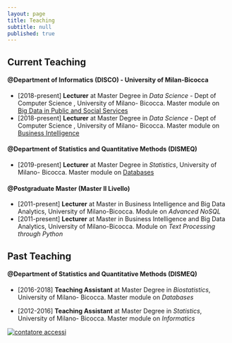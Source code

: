 ```yaml
---
layout: page
title: Teaching
subtitle: null
published: true
---
```

## Current Teaching

#### @Department of Informatics (DISCO) - University of Milan-Bicocca
- [2018-present] **Lecturer** at Master Degree in *Data Science* - Dept of Computer Science , University of Milano- Bicocca. Master module on [Big Data in Public and Social Services](https://www.unimib.it/ugov/degreecourse/230368)
- [2018-present] **Lecturer** at Master Degree in *Data Science* - Dept of Computer Science , University of Milano- Bicocca. Master module on [Business Intelligence](https://www.unimib.it/ugov/degreecourse/230371)

#### @Department of Statistics and Quantitative Methods (DISMEQ)
- [2019-present] **Lecturer** at Master Degree in *Statistics*,  University of Milano- Bicocca. Master module on [Databases](https://www.unimib.it/ugov/degreecourse/241848)

#### @Postgraduate Master (Master II Livello)
- [2011-present] **Lecturer** at Master in Business Intelligence and Big Data Analytics, University of Milano-Bicocca. Module on *Advanced NoSQL*
- [2011-present] **Lecturer** at Master in Business Intelligence and Big Data Analytics, University of Milano-Bicocca. Module on *Text Processing through Python*

## Past Teaching

#### @Department of Statistics and Quantitative Methods (DISMEQ)
- [2016-2018] **Teaching Assistant** at Master Degree in *Biostatistics*,  University of Milano- Bicocca. Master module on *Databases*    
- [2012-2016] **Teaching Assistant** at Master Degree in *Statistics*,  University of Milano- Bicocca. Master module on *Informatics*

   <!-- Histats.com  START  (aync)-->
<script type="text/javascript">var _Hasync= _Hasync|| [];
_Hasync.push(['Histats.start', '1,746089,4,0,0,0,00000000']);
_Hasync.push(['Histats.fasi', '1']);
_Hasync.push(['Histats.track_hits', '']);
(function() {
var hs = document.createElement('script'); hs.type = 'text/javascript'; hs.async = true;
hs.src = ('//s10.histats.com/js15_as.js');
(document.getElementsByTagName('head')[0] || document.getElementsByTagName('body')[0]).appendChild(hs);
})();</script>
<noscript><a href="/" target="_blank"><img  src="//sstatic1.histats.com/0.gif?746089&101" alt="contatore accessi" border="0"></a></noscript>
<!-- Histats.com  END  -->
